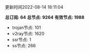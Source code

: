 更新时间2022-08-14 18:11:04

**总订阅: 64**
**总节点: 9264**
**有效节点: 1988**
- trojan节点: 101
- v2ray节点: 1620
- ssr节点: 1
- ss节点: 266
